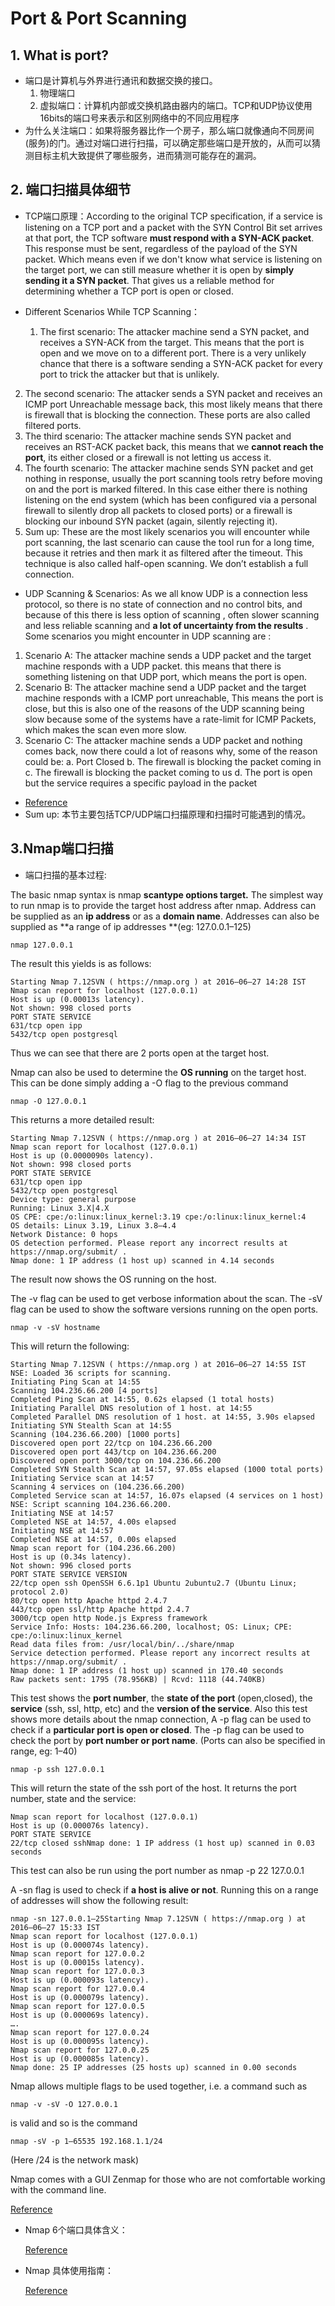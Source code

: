 # Port & Port Scanning

## 1. What is port?

* 端口是计算机与外界进行通讯和数据交换的接口。
  1. 物理端口
  2. 虚拟端口：计算机内部或交换机路由器内的端口。TCP和UDP协议使用16bits的端口号来表示和区别网络中的不同应用程序
* 为什么关注端口：如果将服务器比作一个房子，那么端口就像通向不同房间(服务)的门。通过对端口进行扫描，可以确定那些端口是开放的，从而可以猜测目标主机大致提供了哪些服务，进而猜测可能存在的漏洞。

## 2. 端口扫描具体细节

* TCP端口原理：According to the original TCP specification, if a service is listening  on a TCP port and a packet with the SYN Control Bit set arrives at that  port, the TCP software **must respond with a SYN-ACK packet**. This response must be sent, regardless of the payload of the SYN packet. Which means  even if we don't know what service is listening on the target port, we  can still measure whether it is open by **simply sending it a SYN packet**.  That gives us a reliable method for determining whether a TCP port is  open or closed.

* Different Scenarios While TCP Scanning：
  1. The first scenario: The attacker machine send a SYN packet,     and receives a SYN-ACK from the target. This means that the port is open and we move on to a different port. There is a very unlikely chance that there is a software sending a SYN-ACK packet for every port to trick the attacker but that is unlikely.
2. The second scenario: The attacker sends a SYN packet and receives an ICMP port Unreachable message back, this most likely means that there is firewall that is blocking the connection. These ports are also called filtered ports.
  3. The third scenario: The attacker machine sends SYN packet and receives an RST-ACK packet back, this means that we **cannot reach the port**, its either closed or a firewall is not letting us access it.
4. The fourth scenario: The attacker machine sends SYN packet and get nothing in response, usually the port scanning tools retry before moving on and the port is marked filtered. In this case either there is nothing listening on the end system (which has been configured via a personal firewall to silently drop all packets to closed ports) or a firewall is blocking our inbound SYN packet (again, silently rejecting it).
  5. Sum up: These are the most likely scenarios you will encounter while port scanning, the last scenario can cause the tool run for a long time, because it retries and then mark it as filtered after the timeout. This technique is also called half-open scanning. We don’t establish a full connection.
* UDP Scanning & Scenarios:
  As we all know UDP is a connection less protocol, so there is no state of   connection and no control bits, and because of this there is less option of scanning , often slower scanning and less reliable scanning and **a lot of uncertainty from the results** . Some scenarios you might encounter in UDP scanning are :
1. Scenario A: The attacker machine sends a UDP packet and the target machine responds with a UDP packet. this means that there is something listening on that UDP port, which means the port is open.
  2. Scenario B: The attacker machine send a UDP packet and the target machine responds with a ICMP port unreachable, This means the port is close, but this is also one of the reasons of the UDP scanning being slow because some of the systems have a rate-limit for ICMP Packets, which makes the scan even more slow.
3. Scenario C: The attacker machine sends a UDP packet and nothing comes back, now there could a lot of reasons why, some of the reason could be:
      a. Port Closed
    b. The firewall is blocking the packet coming in
      c. The firewall is blocking the packet coming to us
      d. The port is open but the service requires a specific payload in the packet
* [Reference](https://www.secjuice.com/port-scanning-penetration-testing-part-three/)
* Sum up: 本节主要包括TCP/UDP端口扫描原理和扫描时可能遇到的情况。

## 3.Nmap端口扫描

* 端口扫描的基本过程: 

The basic nmap syntax is nmap **scantype options target.** The simplest way to run nmap is to provide the target host address after nmap. Address can be supplied as an **ip address** or as a **domain name**.  Addresses can also be supplied as **a range of ip addresses **(eg:  127.0.0.1–125)

```
nmap 127.0.0.1
```

The result this yields is as follows:

```
Starting Nmap 7.12SVN ( https://nmap.org ) at 2016–06–27 14:28 IST
Nmap scan report for localhost (127.0.0.1)
Host is up (0.00013s latency).
Not shown: 998 closed ports
PORT STATE SERVICE
631/tcp open ipp
5432/tcp open postgresql
```

Thus we can see that there are 2 ports open at the target host.

Nmap can also be used to determine the **OS running** on the target host. This  can be done simply adding a -O flag to the previous command

```
nmap -O 127.0.0.1
```

This returns a more detailed result:

```
Starting Nmap 7.12SVN ( https://nmap.org ) at 2016–06–27 14:34 IST
Nmap scan report for localhost (127.0.0.1)
Host is up (0.0000090s latency).
Not shown: 998 closed ports
PORT STATE SERVICE
631/tcp open ipp
5432/tcp open postgresql
Device type: general purpose
Running: Linux 3.X|4.X
OS CPE: cpe:/o:linux:linux_kernel:3.19 cpe:/o:linux:linux_kernel:4
OS details: Linux 3.19, Linux 3.8–4.4
Network Distance: 0 hops
OS detection performed. Please report any incorrect results at https://nmap.org/submit/ .
Nmap done: 1 IP address (1 host up) scanned in 4.14 seconds
```

The result now shows the OS running on the host.

The -v flag can be used to get verbose information about the scan. The -sV  flag can be used to show the software versions running on the open  ports.

```
nmap -v -sV hostname
```

This will return the following:

```
Starting Nmap 7.12SVN ( https://nmap.org ) at 2016–06–27 14:55 IST
NSE: Loaded 36 scripts for scanning.
Initiating Ping Scan at 14:55
Scanning 104.236.66.200 [4 ports]
Completed Ping Scan at 14:55, 0.62s elapsed (1 total hosts)
Initiating Parallel DNS resolution of 1 host. at 14:55
Completed Parallel DNS resolution of 1 host. at 14:55, 3.90s elapsed
Initiating SYN Stealth Scan at 14:55
Scanning (104.236.66.200) [1000 ports]
Discovered open port 22/tcp on 104.236.66.200
Discovered open port 443/tcp on 104.236.66.200
Discovered open port 3000/tcp on 104.236.66.200
Completed SYN Stealth Scan at 14:57, 97.05s elapsed (1000 total ports)
Initiating Service scan at 14:57
Scanning 4 services on (104.236.66.200)
Completed Service scan at 14:57, 16.07s elapsed (4 services on 1 host)
NSE: Script scanning 104.236.66.200.
Initiating NSE at 14:57
Completed NSE at 14:57, 4.00s elapsed
Initiating NSE at 14:57
Completed NSE at 14:57, 0.00s elapsed
Nmap scan report for (104.236.66.200)
Host is up (0.34s latency).
Not shown: 996 closed ports
PORT STATE SERVICE VERSION
22/tcp open ssh OpenSSH 6.6.1p1 Ubuntu 2ubuntu2.7 (Ubuntu Linux; protocol 2.0)
80/tcp open http Apache httpd 2.4.7
443/tcp open ssl/http Apache httpd 2.4.7
3000/tcp open http Node.js Express framework
Service Info: Hosts: 104.236.66.200, localhost; OS: Linux; CPE: cpe:/o:linux:linux_kernel
Read data files from: /usr/local/bin/../share/nmap
Service detection performed. Please report any incorrect results at https://nmap.org/submit/ .
Nmap done: 1 IP address (1 host up) scanned in 170.40 seconds
Raw packets sent: 1795 (78.956KB) | Rcvd: 1118 (44.740KB)
```

This test shows the **port number**, the **state of the port** (open,closed), the  **service** (ssh, ssl, http, etc) and the **version of the service**. Also this  test shows more details about the nmap connection, A -p flag can be used to check if a **particular port is open or closed**.  The -p flag can be used to check the port by **port number or port name**.  (Ports can also be specified in range, eg: 1–40)

```
nmap -p ssh 127.0.0.1
```

This will return the state of the ssh port of the host. It returns the port number, state and the service: 

```
Nmap scan report for localhost (127.0.0.1)
Host is up (0.000076s latency).
PORT STATE SERVICE
22/tcp closed sshNmap done: 1 IP address (1 host up) scanned in 0.03 seconds
```

This test can also be run using the port number as nmap -p 22 127.0.0.1

A -sn flag is used to check if **a host is alive or not**. Running this on a range of addresses will show the following result:

```
nmap -sn 127.0.0.1–25Starting Nmap 7.12SVN ( https://nmap.org ) at 2016–06–27 15:33 IST
Nmap scan report for localhost (127.0.0.1)
Host is up (0.000074s latency).
Nmap scan report for 127.0.0.2
Host is up (0.00015s latency).
Nmap scan report for 127.0.0.3
Host is up (0.000093s latency).
Nmap scan report for 127.0.0.4
Host is up (0.000079s latency).
Nmap scan report for 127.0.0.5
Host is up (0.000069s latency).
….
Nmap scan report for 127.0.0.24
Host is up (0.000095s latency).
Nmap scan report for 127.0.0.25
Host is up (0.000085s latency).
Nmap done: 25 IP addresses (25 hosts up) scanned in 0.00 seconds
```

Nmap allows multiple flags to be used together, i.e. a command such as

```
nmap -v -sV -O 127.0.0.1
```

is valid and so is the command

```
nmap -sV -p 1–65535 192.168.1.1/24
```

(Here /24 is the network mask)

Nmap comes with a GUI Zenmap for those who are not comfortable working with the command line.

[Reference](https://medium.com/@anuraagbaishya/penetration-testing-for-beginners-nmap-b3691682686d)

* Nmap 6个端口具体含义：

  [Reference](https://nmap.org/man/zh/man-port-scanning-basics.html)

* Nmap 具体使用指南：

  [Reference](http://www.52bug.cn/hkjs/3480.html)
